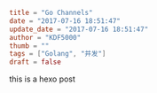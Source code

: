 ```toml
title = "Go Channels"
date = "2017-07-16 18:51:47"
update_date = "2017-07-16 18:51:47"
author = "KDF5000"
thumb = ""
tags = ["Golang", "并发"]
draft = false
```
this is a hexo post
